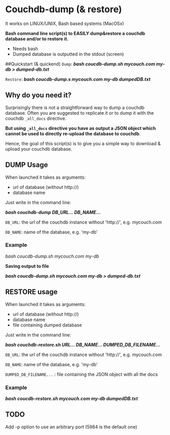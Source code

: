 Couchdb-dump (& restore)
============

It works on LINUX/UNIX, Bash based systems (MacOSx)

**Bash command line script(s) to EASILY dump&restore a couchdb database and/or to restore it.**

 * Needs bash
 * Dumped database is outputted in the stdout (screen)


##Quickstart (& quickend)
`Dump`: ***bash coucdb-dump.sh mycouch.com my-db > dumped-db.txt***

`Restore`: ***bash coucdb-dump.s mycouch.com my-db dumpedDB.txt***


## Why do you need it?
Surprisingly there is not a straightforward way to dump a couchdb database. Often you are suggested to replicate it or to dump it with the couchdb `_all_docs` directive. 

**But using `_all_docs` directive you have as output a JSON object which cannot be used to directly re-upload the database to couchdb**.

Hence, the goal of this script(s) is to give you a simple way to download & upload your couchdb database.


## DUMP Usage

When launched it takes as arguments:

* url of database (without http://)
* database name

Just write in the command line:

***bash couchdb-dump DB_URL... DB_NAME...***

  `DB_URL`: the url of the couchdb instance without 'http://', e.g. mycouch.com
  
  `DB_NAME`: name of the database, e.g. 'my-db'


### Example

*bash coucdb-dump.sh mycouch.com my-db*

**Saving output to file**

***bash coucdb-dump.sh mycouch.com my-db > dumped-db.txt***


## RESTORE usage

When launched it takes as arguments:

* url of database (without http://)
* database name
* file containing dumped database

Just write in the command line:

***bash couchdb-restore.sh URL... DB_NAME... DUMPED_DB_FILENAME...***

  `DB_URL`: the url of the couchdb instance without 'http://', e.g. mycouch.com
  
  `DB_NAME`: name of the database, e.g. 'my-db'
  
  `DUMPED_DB_FILENAME...` : file containing the JSON object with all the docs
  
  
  
### Example

***bash coucdb-restore.sh mycouch.com my-db dumpedDB.txt***



## TODO
Add -p option to use an arbitrary port (5984 is the default one)

